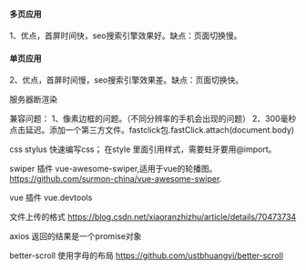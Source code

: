 #### 多页应用
1、优点，首屏时间快，seo搜索引擎效果好。缺点：页面切换慢。

#### 单页应用

2、优点，首屏时间慢，seo搜索引擎效果差。缺点：页面切换快。

服务器断渲染


兼容问题：
1、像素边框的问题。（不同分辨率的手机会出现的问题）
2、300毫秒点击延迟。添加一个第三方文件。fastclick包.fastClick.attach(document.body)





css
stylus 快速编写css；
在style 里面引用样式，需要蛀牙要用@import。



swiper  插件
vue-awesome-swiper,适用于vue的轮播图。
https://github.com/surmon-china/vue-awesome-swiper.


vue 插件
vue.devtools

文件上传的格式
https://blog.csdn.net/xiaoranzhizhu/article/details/70473734



axios 返回的结果是一个promise对象


better-scroll 使用字母的布局
https://github.com/ustbhuangyi/better-scroll
